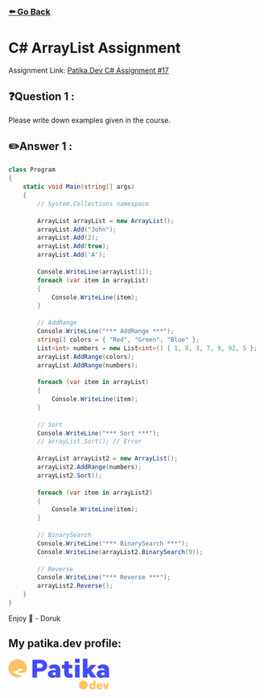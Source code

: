 ### [⬅️ Go Back](../../README.md)

# C# ArrayList Assignment

Assignment Link: [Patika.Dev C# Assignment #17](https://app.patika.dev/courses/csharp-101/3-arraylist-nedir)

## ❓Question 1 :

Please write down examples given in the course.

## ✏️Answer 1 :

```c#
class Program
{
    static void Main(string[] args)
    {
        // System.Collections namespace

        ArrayList arrayList = new ArrayList();
        arrayList.Add("John");
        arrayList.Add(2);
        arrayList.Add(true);
        arrayList.Add('A');

        Console.WriteLine(arrayList[1]);
        foreach (var item in arrayList)
        {
            Console.WriteLine(item);
        }

        // AddRange
        Console.WriteLine("*** AddRange ***");
        string[] colors = { "Red", "Green", "Blue" };
        List<int> numbers = new List<int>() { 1, 8, 3, 7, 9, 92, 5 };
        arrayList.AddRange(colors);
        arrayList.AddRange(numbers);

        foreach (var item in arrayList)
        {
            Console.WriteLine(item);
        }

        // Sort
        Console.WriteLine("*** Sort ***");
        // arrayList.Sort(); // Error

        ArrayList arrayList2 = new ArrayList();
        arrayList2.AddRange(numbers);
        arrayList2.Sort();

        foreach (var item in arrayList2)
        {
            Console.WriteLine(item);
        }

        // BinarySearch
        Console.WriteLine("*** BinarySearch ***");
        Console.WriteLine(arrayList2.BinarySearch(9));

        // Reverse
        Console.WriteLine("*** Reverse ***");
        arrayList2.Reverse();
    }
}
```

Enjoy 🚀 - Doruk

## My patika.dev profile:

<a href="https://app.patika.dev/kaolin"><img src="../../assets/newPatikaLogo.svg" width=200/></a>
